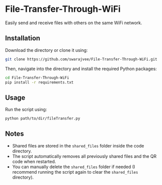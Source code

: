 # File-Transfer-Through-WiFi  
Easily send and receive files with others on the same WiFi network.  

## Installation  
Download the directory or clone it using:  
```sh
git clone https://github.com/swarajvee/File-Transfer-Through-WiFi.git
```
Then, navigate into the directory and install the required Python packages:  
```sh
cd File-Transfer-Through-WiFi
pip install -r requirements.txt
```

## Usage  
Run the script using:  
```sh
python path/to/dir/fileTransfer.py
```

## Notes  
- Shared files are stored in the `shared_files` folder inside the code directory.  
- The script automatically removes all previously shared files and the QR code when restarted.  
- You can manually delete the `shared_files` folder if needed (I recommend running the script again to clear the `shared_files` directory).  
